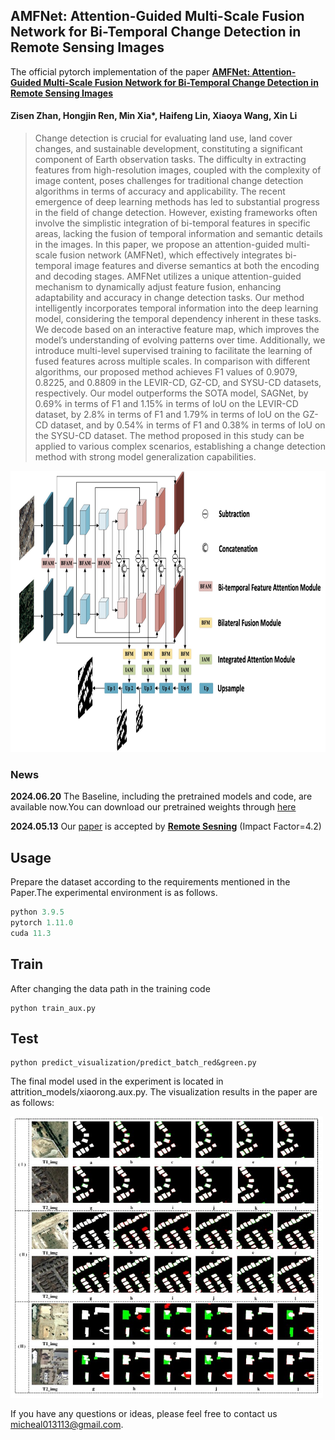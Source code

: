## AMFNet: Attention-Guided Multi-Scale Fusion Network for Bi-Temporal Change Detection in Remote Sensing Images

The official pytorch implementation of the paper **[AMFNet: Attention-Guided Multi-Scale Fusion Network for Bi-Temporal Change Detection in Remote Sensing Images](https://www.mdpi.com/2072-4292/16/10/1765)**

#### Zisen Zhan, Hongjin Ren, Min Xia\*, Haifeng Lin, Xiaoya Wang, Xin Li

>Change detection is crucial for evaluating land use, land cover changes, and sustainable development, constituting a significant component of Earth observation tasks. The difficulty in extracting features from high-resolution images, coupled with the complexity of image content, poses challenges for traditional change detection algorithms in terms of accuracy and applicability. The recent emergence of deep learning methods has led to substantial progress in the field of change detection. However, existing frameworks often involve the simplistic integration of bi-temporal features in specific areas, lacking the fusion of temporal information and semantic details in the images. In this paper, we propose an attention-guided multi-scale fusion network (AMFNet), which effectively integrates bi-temporal image features and diverse semantics at both the encoding and decoding stages. AMFNet utilizes a unique attention-guided mechanism to dynamically adjust feature fusion, enhancing adaptability and accuracy in change detection tasks. Our method intelligently incorporates temporal information into the deep learning model, considering the temporal dependency inherent in these tasks. We decode based on an interactive feature map, which improves the model’s understanding of evolving patterns over time. Additionally, we introduce multi-level supervised training to facilitate the learning of fused features across multiple scales. In comparison with different algorithms, our proposed method achieves F1 values of 0.9079, 0.8225, and 0.8809 in the LEVIR-CD, GZ-CD, and SYSU-CD datasets, respectively. Our model outperforms the SOTA model, SAGNet, by 0.69% in terms of F1 and 1.15% in terms of IoU on the LEVIR-CD dataset, by 2.8% in terms of F1 and 1.79% in terms of IoU on the GZ-CD dataset, and by 0.54% in terms of F1 and 0.38% in terms of IoU on the SYSU-CD dataset. The method proposed in this study can be applied to various complex scenarios, establishing a change detection method with strong model generalization capabilities.


<img src="./figures/baseline.jpg"  height=450 width=700 alt="AMFNet for Remote Sensing Image Change detection"> 

### News
**2024.06.20** The Baseline, including the pretrained models and code, are available now.You can download our pretrained weights through [here](https://pan.baidu.com/s/1U8m3wEhr0LbMYbC9CJ2Ncw?pwd=u0ih)

**2024.05.13** Our [paper](https://www.mdpi.com/2072-4292/16/10/1765) is accepted by **[Remote Sesning](https://www.mdpi.com/journal/remotesensing)** (Impact Factor=4.2)


## Usage
Prepare the dataset according to the requirements mentioned in the Paper.The experimental environment is as follows.

```python
python 3.9.5
pytorch 1.11.0
cuda 11.3
```
## Train
After changing the data path in the training code
```
python train_aux.py
```
## Test
```
python predict_visualization/predict_batch_red&green.py
```
The final model used in the experiment is located in attrition_models/xiaorong.aux.py. The visualization results in the paper are as follows:


<img src="./figures/visual.jpg"  height=450 width=500 alt="AMFNet for Remote Sensing Image Change detection"> 

If you have any questions or ideas, please feel free to contact us micheal013113@gmail.com.
